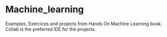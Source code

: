 # Machine_learning
Examples, Exercices and projects from Hands On Machine Learning book.
Collab is the preferred IDE for the projects.

